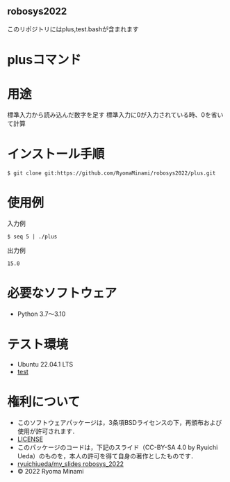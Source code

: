 ## robosys2022
このリポジトリにはplus,test.bashが含まれます
# plusコマンド

# 用途
標準入力から読み込んだ数字を足す
標準入力に0が入力されている時、0を省いて計算

# インストール手順
```
$ git clone git:https://github.com/RyomaMinami/robosys2022/plus.git
```

# 使用例

入力例
```
$ seq 5 | ./plus
```

出力例
```
15.0
```


# 必要なソフトウェア
* Python 3.7〜3.10

# テスト環境
* Ubuntu 22.04.1 LTS
* [test](https://github.com/RyomaMinami/robosys2022/actions/workflows/test.yml/badge.svg)

# 権利について
* このソフトウェアパッケージは，3条項BSDライセンスの下，再頒布および使用が許可されます．
* [LICENSE](https://github.com/RyomaMinami/robosys2022/blob/main/LICENSE)
* このパッケージのコードは，下記のスライド（CC-BY-SA 4.0 by Ryuichi Ueda）のものを，本人の許可を得て自身の著作としたものです．
* [ryuichiueda/my_slides robosys_2022](https://github.com/ryuichiueda/my_slides/tree/master/robosys_2022)
* © 2022 Ryoma Minami
